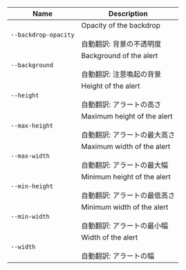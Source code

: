 
| Name | Description |
| --- | --- |
| `--backdrop-opacity` | Opacity of the backdrop<br /><br />自動翻訳: 背景の不透明度 |
| `--background` | Background of the alert<br /><br />自動翻訳: 注意喚起の背景 |
| `--height` | Height of the alert<br /><br />自動翻訳: アラートの高さ |
| `--max-height` | Maximum height of the alert<br /><br />自動翻訳: アラートの最大高さ |
| `--max-width` | Maximum width of the alert<br /><br />自動翻訳: アラートの最大幅 |
| `--min-height` | Minimum height of the alert<br /><br />自動翻訳: アラートの最低高さ |
| `--min-width` | Minimum width of the alert<br /><br />自動翻訳: アラートの最小幅 |
| `--width` | Width of the alert<br /><br />自動翻訳: アラートの幅 |

